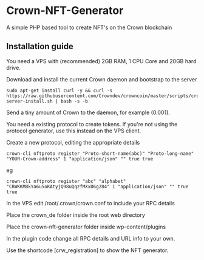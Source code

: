 # Crown-NFT-Generator
A simple PHP based tool to create NFT's on the Crown blockchain

## Installation guide
You need a VPS with (recommended) 2GB RAM, 1 CPU Core and 20GB hard drive.

Download and install the current Crown daemon and bootstrap to the server
```
sudo apt-get install curl -y && curl -s https://raw.githubusercontent.com/Crowndev/crowncoin/master/scripts/crown-server-install.sh | bash -s -b
```

Send a tiny amount of Crown to the daemon, for example (0.001). 

You need a existing protocol to create tokens. If you're not using the protocol generator, use this instead on the VPS client. 

Create a new protocol, editing the appropriate details
```
crown-cli nftproto register "Proto-short-name(abc)" "Proto-long-name" "YOUR-Crown-address" 1 "application/json" "" true true
```
eg
```
crown-cli nftproto register "abc" "alphabet" "CRWKKM8kYa6u5oKAtyjQ98uQqzfMXxD6g284" 1 "application/json" "" true true
```

In the VPS edit /root/.crown/crown.conf to include your RPC details

Place the crown_de folder inside the root web directory

Place the crown-nft-generator folder inside wp-content/plugins

In the plugin code change all RPC details and URL info to your own.

Use the shortcode [crw_registration] to show the NFT generator.